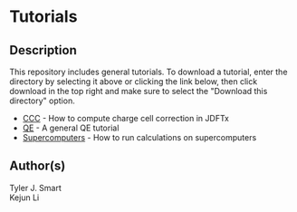 Tutorials
===================================

Description
------------------------------------
This repository includes general tutorials. To download a tutorial, enter the directory by selecting it above or clicking the link below, then click download in the top right and make sure to select the "Download this directory" option.

* [CCC](CCC/) - How to compute charge cell correction in JDFTx
* [QE](QE/) - A general QE tutorial
* [Supercomputers](Supercomputers/) - How to run calculations on supercomputers

Author(s)
------------------------------------
Tyler J. Smart  
Kejun Li

